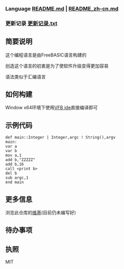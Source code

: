### Language [README.md](README.md) | [README_zh-cn.md](README_zh-cn.md)
### 更新记录 [更新记录.txt](更新记录.txt)
## 简要说明
这个编程语言是由FreeBASIC语言构建的

创造这个语言的初衷是为了使软件升级变得更加容易

语法类似于汇编语言

## 如何构建
Window x64环境下使用[VFB ide](http://www.yfvb.com/soft-48.htm)直接编译即可
## 示例代码
```
def main::Integer | Integer,argc ! String(),argv
main:
var a
var b
mov a,1
add b,"ZZZZZ"
add b,16
call <print b>
del b
sub argc,1
end main
```
## 更多信息
浏览此仓库的[维基](https://github.com/3XDot/FreeBASICDit/wiki)(目前仍未编写好)
## 待办事项

## 执照
MIT